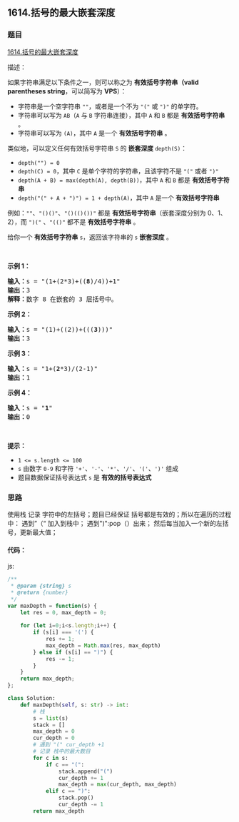 ## 1614.括号的最大嵌套深度

### 题目

[1614.括号的最大嵌套深度](https://leetcode-cn.com/problems/maximum-nesting-depth-of-the-parentheses/)

描述：

<div class="content__1Y2H"><div class="notranslate"><p>如果字符串满足以下条件之一，则可以称之为 <strong>有效括号字符串</strong><strong>（valid parentheses string</strong>，可以简写为 <strong>VPS</strong>）：</p>

<ul>
	<li>字符串是一个空字符串 <code>""</code>，或者是一个不为 <code>"("</code> 或 <code>")"</code> 的单字符。</li>
	<li>字符串可以写为 <code>AB</code>（<code>A</code> 与 <code>B</code>&nbsp;字符串连接），其中 <code>A</code> 和 <code>B</code> 都是 <strong>有效括号字符串</strong> 。</li>
	<li>字符串可以写为 <code>(A)</code>，其中 <code>A</code> 是一个 <strong>有效括号字符串</strong> 。</li>
</ul>

<p>类似地，可以定义任何有效括号字符串&nbsp;<code>S</code> 的 <strong>嵌套深度</strong> <code>depth(S)</code>：</p>

<ul>
	<li><code>depth("") = 0</code></li>
	<li><code>depth(C) = 0</code>，其中 <code>C</code> 是单个字符的字符串，且该字符不是 <code>"("</code> 或者 <code>")"</code></li>
	<li><code>depth(A + B) = max(depth(A), depth(B))</code>，其中 <code>A</code> 和 <code>B</code> 都是 <strong>有效括号字符串</strong></li>
	<li><code>depth("(" + A + ")") = 1 + depth(A)</code>，其中 <code>A</code> 是一个 <strong>有效括号字符串</strong></li>
</ul>

<p>例如：<code>""</code>、<code>"()()"</code>、<code>"()(()())"</code> 都是 <strong>有效括号字符串</strong>（嵌套深度分别为 0、1、2），而 <code>")("</code> 、<code>"(()"</code> 都不是 <strong>有效括号字符串</strong> 。</p>

<p>给你一个 <strong>有效括号字符串</strong> <code>s</code>，返回该字符串的<em> </em><code>s</code> <strong>嵌套深度</strong> 。</p>

<p>&nbsp;</p>

<p><strong>示例 1：</strong></p>

<pre><strong>输入：</strong>s = "(1+(2*3)+((<strong>8</strong>)/4))+1"
<strong>输出：</strong>3
<strong>解释：</strong>数字 8 在嵌套的 3 层括号中。
</pre>

<p><strong>示例 2：</strong></p>

<pre><strong>输入：</strong>s = "(1)+((2))+(((<strong>3</strong>)))"
<strong>输出：</strong>3
</pre>

<p><strong>示例 3：</strong></p>

<pre><strong>输入：</strong>s = "1+(<strong>2</strong>*3)/(2-1)"
<strong>输出：</strong>1
</pre>

<p><strong>示例 4：</strong></p>

<pre><strong>输入：</strong>s = "<strong>1</strong>"
<strong>输出：</strong>0
</pre>

<p>&nbsp;</p>

<p><strong>提示：</strong></p>

<ul>
	<li><code>1 &lt;= s.length &lt;= 100</code></li>
	<li><code>s</code> 由数字 <code>0-9</code> 和字符 <code>'+'</code>、<code>'-'</code>、<code>'*'</code>、<code>'/'</code>、<code>'('</code>、<code>')'</code> 组成</li>
	<li>题目数据保证括号表达式 <code>s</code> 是 <strong>有效的括号表达式</strong></li>
</ul>
</div></div>


### 思路

使用栈 记录 字符中的左括号；题目已经保证 括号都是有效的；所以在遍历的过程中：
遇到”（“ 加入到栈中；
遇到")":pop（）出来；
然后每当加入一个新的左括号，更新最大值；

#### 代码：

js:
```js
/**
 * @param {string} s
 * @return {number}
 */
var maxDepth = function(s) {
    let res = 0, max_depth = 0;
    
    for (let i=0;i<s.length;i++) {
        if (s[i] === '(') {
            res += 1;
            max_depth = Math.max(res, max_depth)
        } else if (s[i] == ")") {
            res -= 1;
        }
    }
    return max_depth;
};
```
```python
class Solution:
    def maxDepth(self, s: str) -> int:
        # 栈
        s = list(s)
        stack = []
        max_depth = 0
        cur_depth = 0
        # 遇到 "(" cur_depth +1
        # 记录 栈中的最大数目
        for c in s:
            if c == "(":
                stack.append("(")
                cur_depth += 1
                max_depth = max(cur_depth, max_depth)
            elif c == ")":
                stack.pop()
                cur_depth -= 1
        return max_depth
```
